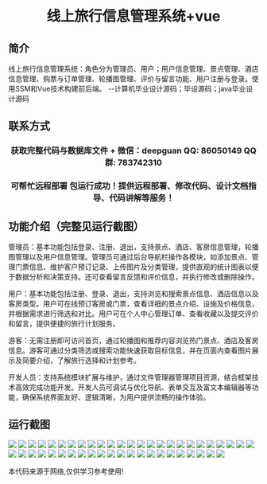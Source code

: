 <p><h1 align="center">线上旅行信息管理系统+vue</h1></p>

## 简介
线上旅行信息管理系统：角色分为管理员、用户；用户信息管理、景点管理、酒店信息管理、购票与订单管理、轮播图管理、评价与留言功能、用户注册与登录。使用SSM和Vue技术构建前后端。    --计算机毕业设计源码；毕设源码；java毕业设计源码


## 联系方式
<p><h3 align="center">获取完整代码与数据库文件 + 微信：deepguan QQ: 86050149 QQ群: 783742310</h3></p>
<p><h3 align="center">可帮忙远程部署 包运行成功！提供远程部署、修改代码、设计文档指导、代码讲解等服务！</h3></p>

## 功能介绍（完整见运行截图）
管理员：基本功能包括登录、注册、退出，支持景点、酒店、客房信息管理，轮播图管理以及用户信息管理。管理员可通过后台导航栏操作各模块，如添加景点、管理门票信息、维护客户预订记录、上传图片及分类管理，提供直观的统计图表以便于数据分析和决策支持。还可查看留言反馈和评价信息，并执行修改或删除操作。

用户：基本功能包括注册、登录、退出，支持浏览和搜索景点信息、酒店信息以及客房类型。用户可在线预订客房或门票，查看详细的景点介绍、设施及价格信息，并根据需求进行筛选和对比。用户可在个人中心管理订单、查看收藏以及提交评价和留言，提供便捷的旅行计划服务。

游客：无需注册即可访问首页，通过轮播图和推荐内容浏览热门景点、酒店及客房信息。游客可通过分类筛选或搜索功能快速获取目标信息，并在页面内查看图片展示及简要介绍，了解旅行选择和计划参考。

开发人员：支持系统模块扩展与维护，通过文件管理器管理项目资源，结合框架技术高效完成功能开发。开发人员可调试与优化导航、表单交互及富文本编辑器等功能，确保系统界面友好、逻辑清晰，为用户提供流畅的操作体验。


## 运行截图
![](https://bs-1329754181.cos.ap-shanghai.myqcloud.com/ssm/onlineTravelInformationManagementSystem/img/001.jpg)
![](https://bs-1329754181.cos.ap-shanghai.myqcloud.com/ssm/onlineTravelInformationManagementSystem/img/002.jpg)
![](https://bs-1329754181.cos.ap-shanghai.myqcloud.com/ssm/onlineTravelInformationManagementSystem/img/003.jpg)
![](https://bs-1329754181.cos.ap-shanghai.myqcloud.com/ssm/onlineTravelInformationManagementSystem/img/004.jpg)
![](https://bs-1329754181.cos.ap-shanghai.myqcloud.com/ssm/onlineTravelInformationManagementSystem/img/005.jpg)
![](https://bs-1329754181.cos.ap-shanghai.myqcloud.com/ssm/onlineTravelInformationManagementSystem/img/006.jpg)
![](https://bs-1329754181.cos.ap-shanghai.myqcloud.com/ssm/onlineTravelInformationManagementSystem/img/007.jpg)
![](https://bs-1329754181.cos.ap-shanghai.myqcloud.com/ssm/onlineTravelInformationManagementSystem/img/008.jpg)
![](https://bs-1329754181.cos.ap-shanghai.myqcloud.com/ssm/onlineTravelInformationManagementSystem/img/009.jpg)
![](https://bs-1329754181.cos.ap-shanghai.myqcloud.com/ssm/onlineTravelInformationManagementSystem/img/010.jpg)
![](https://bs-1329754181.cos.ap-shanghai.myqcloud.com/ssm/onlineTravelInformationManagementSystem/img/011.jpg)
![](https://bs-1329754181.cos.ap-shanghai.myqcloud.com/ssm/onlineTravelInformationManagementSystem/img/012.jpg)
![](https://bs-1329754181.cos.ap-shanghai.myqcloud.com/ssm/onlineTravelInformationManagementSystem/img/013.jpg)
![](https://bs-1329754181.cos.ap-shanghai.myqcloud.com/ssm/onlineTravelInformationManagementSystem/img/014.jpg)
![](https://bs-1329754181.cos.ap-shanghai.myqcloud.com/ssm/onlineTravelInformationManagementSystem/img/015.jpg)
![](https://bs-1329754181.cos.ap-shanghai.myqcloud.com/ssm/onlineTravelInformationManagementSystem/img/016.jpg)
![](https://bs-1329754181.cos.ap-shanghai.myqcloud.com/ssm/onlineTravelInformationManagementSystem/img/017.jpg)
![](https://bs-1329754181.cos.ap-shanghai.myqcloud.com/ssm/onlineTravelInformationManagementSystem/img/018.jpg)
![](https://bs-1329754181.cos.ap-shanghai.myqcloud.com/ssm/onlineTravelInformationManagementSystem/img/019.jpg)
![](https://bs-1329754181.cos.ap-shanghai.myqcloud.com/ssm/onlineTravelInformationManagementSystem/img/020.jpg)
![](https://bs-1329754181.cos.ap-shanghai.myqcloud.com/ssm/onlineTravelInformationManagementSystem/img/021.jpg)
![](https://bs-1329754181.cos.ap-shanghai.myqcloud.com/ssm/onlineTravelInformationManagementSystem/img/022.jpg)
![](https://bs-1329754181.cos.ap-shanghai.myqcloud.com/ssm/onlineTravelInformationManagementSystem/img/023.jpg)
![](https://bs-1329754181.cos.ap-shanghai.myqcloud.com/ssm/onlineTravelInformationManagementSystem/img/024.jpg)
![](https://bs-1329754181.cos.ap-shanghai.myqcloud.com/ssm/onlineTravelInformationManagementSystem/img/025.jpg)
![](https://bs-1329754181.cos.ap-shanghai.myqcloud.com/ssm/onlineTravelInformationManagementSystem/img/026.jpg)
![](https://bs-1329754181.cos.ap-shanghai.myqcloud.com/ssm/onlineTravelInformationManagementSystem/img/027.jpg)
![](https://bs-1329754181.cos.ap-shanghai.myqcloud.com/ssm/onlineTravelInformationManagementSystem/img/028.jpg)
![](https://bs-1329754181.cos.ap-shanghai.myqcloud.com/ssm/onlineTravelInformationManagementSystem/img/029.jpg)
![](https://bs-1329754181.cos.ap-shanghai.myqcloud.com/ssm/onlineTravelInformationManagementSystem/img/030.jpg)
![](https://bs-1329754181.cos.ap-shanghai.myqcloud.com/ssm/onlineTravelInformationManagementSystem/img/031.jpg)
![](https://bs-1329754181.cos.ap-shanghai.myqcloud.com/ssm/onlineTravelInformationManagementSystem/img/032.jpg)
![](https://bs-1329754181.cos.ap-shanghai.myqcloud.com/ssm/onlineTravelInformationManagementSystem/img/033.jpg)
![](https://bs-1329754181.cos.ap-shanghai.myqcloud.com/ssm/onlineTravelInformationManagementSystem/img/034.jpg)
![](https://bs-1329754181.cos.ap-shanghai.myqcloud.com/ssm/onlineTravelInformationManagementSystem/img/035.jpg)
![](https://bs-1329754181.cos.ap-shanghai.myqcloud.com/ssm/onlineTravelInformationManagementSystem/img/036.jpg)
![](https://bs-1329754181.cos.ap-shanghai.myqcloud.com/ssm/onlineTravelInformationManagementSystem/img/037.jpg)
![](https://bs-1329754181.cos.ap-shanghai.myqcloud.com/ssm/onlineTravelInformationManagementSystem/img/038.jpg)
![](https://bs-1329754181.cos.ap-shanghai.myqcloud.com/ssm/onlineTravelInformationManagementSystem/img/039.jpg)
![](https://bs-1329754181.cos.ap-shanghai.myqcloud.com/ssm/onlineTravelInformationManagementSystem/img/040.jpg)
![](https://bs-1329754181.cos.ap-shanghai.myqcloud.com/ssm/onlineTravelInformationManagementSystem/img/041.jpg)
![](https://bs-1329754181.cos.ap-shanghai.myqcloud.com/ssm/onlineTravelInformationManagementSystem/img/042.jpg)
![](https://bs-1329754181.cos.ap-shanghai.myqcloud.com/ssm/onlineTravelInformationManagementSystem/img/043.jpg)
![](https://bs-1329754181.cos.ap-shanghai.myqcloud.com/ssm/onlineTravelInformationManagementSystem/img/044.jpg)
![](https://bs-1329754181.cos.ap-shanghai.myqcloud.com/ssm/onlineTravelInformationManagementSystem/img/045.jpg)
![](https://bs-1329754181.cos.ap-shanghai.myqcloud.com/ssm/onlineTravelInformationManagementSystem/img/046.jpg)
![](https://bs-1329754181.cos.ap-shanghai.myqcloud.com/ssm/onlineTravelInformationManagementSystem/img/047.jpg)

<p>本代码来源于网络,仅供学习参考使用!</p>
